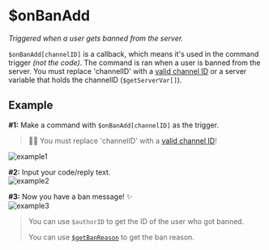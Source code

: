 # $onBanAdd
*Triggered when a user gets banned from the server.*

`$onBanAdd[channelID]` is a callback, which means it's used in the command trigger *(not the code)*. The command is ran when a user is banned from the server. You must replace 'channelID' with a [valid channel ID](https://support.discord.com/hc/en-us/articles/206346498-Where-can-I-find-my-User-Server-Message-ID-) or a server variable that holds the channelID (`$getServerVar[]`).

## Example
**#1:** Make a command with `$onBanAdd[channelID]` as the trigger.
> 🧙‍♂️ You must replace 'channelID' with a [valid channel ID](https://support.discord.com/hc/en-us/articles/206346498-Where-can-I-find-my-User-Server-Message-ID-)!

![example1](https://user-images.githubusercontent.com/69215413/129491257-7fa6c9c4-e4b4-47c1-8df0-3f580ffa79bf.png)

**#2:** Input your code/reply text.\
![example2](https://user-images.githubusercontent.com/69215413/129491086-e6a96af6-edeb-4f2b-b226-0e49ed59f544.png)

**#3:** Now you have a ban message! ✨\
![example3](https://user-images.githubusercontent.com/69215413/129491043-f587388a-6de8-4c81-a2ef-95a9ef54acbc.png)

> You can use `$authorID` to get the ID of the user who got banned.
>
> You can use [`$getBanReason`](../bdscript/getBanReason.md) to get the ban reason.